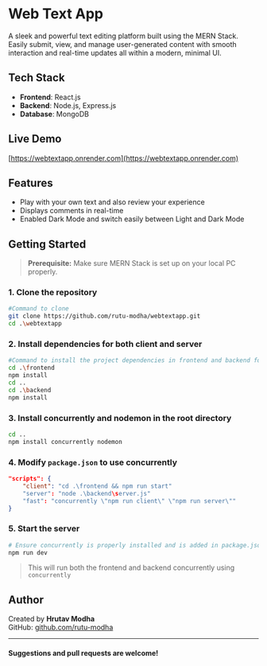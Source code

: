 # Web Text App

A sleek and powerful text editing platform built using the MERN Stack. Easily submit, view, and manage user-generated content with smooth interaction and real-time updates all within a modern, minimal UI.

## Tech Stack

- **Frontend**: React.js  
- **Backend**: Node.js, Express.js  
- **Database**: MongoDB

## Live Demo
[https://webtextapp.onrender.com](https://webtextapp.onrender.com)
## Features

- Play with your own text and also review your experience 
- Displays comments in real-time
- Enabled Dark Mode and switch easily between Light and Dark Mode

## Getting Started

> **Prerequisite:** Make sure MERN Stack is set up on your local PC properly.

### 1. Clone the repository

```bash
#Command to clone
git clone https://github.com/rutu-modha/webtextapp.git
cd .\webtextapp
```

### 2. Install dependencies for both client and server

```bash
#Command to install the project dependencies in frontend and backend folders seperately
cd .\frontend
npm install
cd ..
cd .\backend
npm install
```

### 3. Install concurrently and nodemon in the root directory

```bash
cd ..
npm install concurrently nodemon
```

### 4. Modify `package.json` to use concurrently

```JSON
"scripts": {
    "client": "cd .\frontend && npm run start"
    "server": "node .\backend\server.js"
    "fast": "concurrently \"npm run client\" \"npm run server\""
}
```
### 5. Start the server

```bash
# Ensure concurrently is properly installed and is added in package.json to handle frontend and backend concurrently before running the following command
npm run dev
```

> This will run both the frontend and backend concurrently using `concurrently`

## Author

Created by **Hrutav Modha**  
GitHub: [github.com/rutu-modha](https://github.com/rutu-modha)

---
#### Suggestions and pull requests are welcome!
